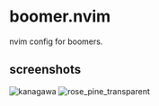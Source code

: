 # boomer.nvim
nvim config for boomers.

## screenshots
![kanagawa](https://github.com/user-attachments/assets/ff1693d6-d784-44a6-a7b2-dc6becee5efc)
![rose_pine_transparent](https://github.com/user-attachments/assets/d98a1423-c4d2-40d9-bdce-608d5fc976c4)
